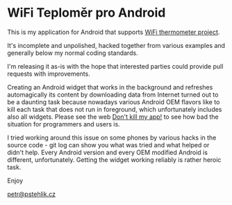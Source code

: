 # WiFi Teploměr pro Android

This is my application for Android that supports [WiFi thermometer project](https://teploty.info/ "Teploty.info").

It's incomplete and unpolished, hacked together from various examples and generally below my normal coding standards.

I'm releasing it as-is with the hope that interested parties could provide pull requests with improvements.

Creating an Android widget that works in the background and refreshes automagically its content by downloading data from Internet turned out to be a daunting task because nowadays various Android OEM flavors like to kill each task that does not run in foreground, which unfortunately includes also all widgets. Please see the web [Don't kill my app!](https://dontkillmyapp.com/) to see how bad the situation for programmers and users is.

I tried working around this issue on some phones by various hacks in the source code - git log can show you what was tried and what helped or didn't help. Every Android version and every OEM modified Android is different, unfortunately. Getting the widget working reliably is rather heroic task.

Enjoy

petr@pstehlik.cz
